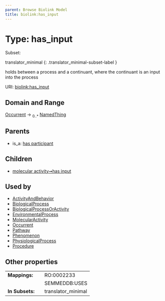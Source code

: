 ```yaml
---
parent: Browse Biolink Model
title: biolink:has_input
---
```


# Type: has_input

Subset:

translator_minimal
{: .translator_minimal-subset-label }


holds between a process and a continuant, where the continuant is an input into the process

URI: [biolink:has_input](https://w3id.org/biolink/vocab/has_input)

## Domain and Range

[Occurrent](Occurrent.md) ->  <sub>0..*</sub> [NamedThing](NamedThing.md)

## Parents

 *  is_a: [has participant](has_participant.md)

## Children

 *  [molecular activity➞has input](molecular_activity_has_input.md)

## Used by

 * [ActivityAndBehavior](ActivityAndBehavior.md)
 * [BiologicalProcess](BiologicalProcess.md)
 * [BiologicalProcessOrActivity](BiologicalProcessOrActivity.md)
 * [EnvironmentalProcess](EnvironmentalProcess.md)
 * [MolecularActivity](MolecularActivity.md)
 * [Occurrent](Occurrent.md)
 * [Pathway](Pathway.md)
 * [Phenomenon](Phenomenon.md)
 * [PhysiologicalProcess](PhysiologicalProcess.md)
 * [Procedure](Procedure.md)

## Other properties

|  |  |  |
| --- | --- | --- |
| **Mappings:** | | RO:0002233 |
|  | | SEMMEDDB:USES |
| **In Subsets:** | | translator_minimal |

